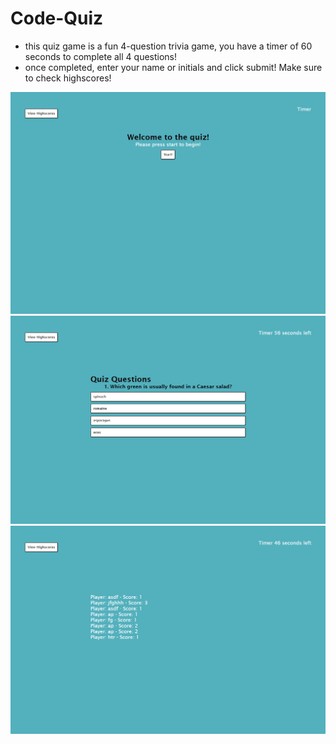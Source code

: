 # Code-Quiz

* this quiz game is a fun 4-question trivia game, you have a timer of 60 seconds to complete all 4 questions! 
* once completed, enter your name or initials and click submit! Make sure to check highscores!




 ![screenshot](./images/127.0.0.1_5500_index.html%20(2).png)
 ![screenshot](./images/127.0.0.1_5500_index.html%20(3).png)
 ![screenshot](./images/127.0.0.1_5500_index.html%20(4).png)